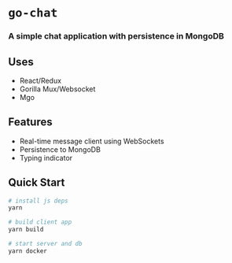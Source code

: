# `go-chat`

### A simple chat application with persistence in MongoDB

## Uses
- React/Redux
- Gorilla Mux/Websocket
- Mgo

## Features

- Real-time message client using WebSockets
- Persistence to MongoDB
- Typing indicator

## Quick Start

```bash
# install js deps
yarn

# build client app
yarn build

# start server and db
yarn docker
```